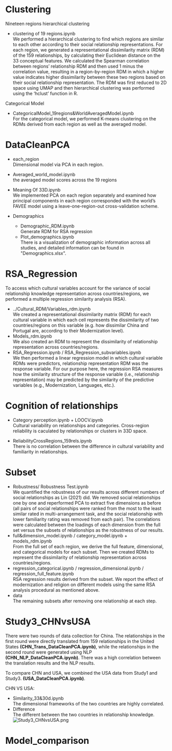 # Clustering

Nineteen regions hierarchical clustering    
- clustering of 19 regions.ipynb  
We performed a hierarchical clustering to find which regions are similar to each other according to their social relationship representations. For each region, we generated a representational dissimilarity matrix (RDM) of the 159 relationships, by calculating their Euclidean distance on the 33 conceptual features. We calculated the Spearman correlation between regions’ relationship RDM and then used 1 minus the correlation value, resulting in a region-by-region RDM in which a higher value indicates higher dissimilarity between these two regions based on their social relationship representation. The RDM was first reduced to 2D space using UMAP and then hierarchical clustering was performed using the ‘hclust’ function in R.   

Categorical Model
- CategoricalModel_19regions&WorldAveragedModel.ipynb  
For the categorical model, we performed K-means clustering on the RDMs derived from each region as well as the averaged model.

# DataCleanPCA

- each_region  
Dimensional model via PCA in each region.    
- Averaged_world_model.ipynb  
the averaged model scores across the 19 regions  

- Meaning Of 33D.ipynb  
We implemented PCA on each region separately and examined how principal components in each region corresponded with the world’s FAVEE model using a leave-one-region-out cross-validation scheme.

- Demographics  
    - Demographic_RDM.ipynb  
    Generate RDM for RSA regression  
    - Plot_demographics.ipynb  
    There is a visualization of demographic information across all studies, and detailed information can be found in "Demographics.xlsx".

# RSA_Regression

To access which cultural variables account for the variance of social relationship knowledge representation across countries/regions, we performed a multiple regression similarity analysis (RSA).  
- ../Cultural_RDM/Variables_rdm.ipynb  
We created a representational dissimilarity matrix (RDM) for each cultural variable in which each cell represents the dissimilarity of two countries/regions on this variable (e.g. how dissimilar China and Portugal are, according to their Modernization level). 
- Models_rdm.ipynb  
We also created an RDM to represent the dissimilarity of relationship representation across countries/regions.  
- RSA_Regression.ipynb / RSA_Regression_subvariables.ipynb  
We then performed a linear regression model in which cultural variable RDMs were predictors, relationship representation RDM was the response variable. For our purpose here, the regression RSA measures how the similarity structure of the response variable (i.e., relationship representation) may be predicted by the similarity of the predictive variables (e.g., Modernization, Languages, etc.).

# Cognition of relationships  
- Category perception.ipynb + LOOCV.ipynb   
Cultural variability on relationships and categories. Cross-region reliability is caculated by relationships or clusters in 33D space.  

- ReliabilityCrossRegions_159rels.ipynb  
There is no correlation between the difference in cultural variability and familiarity in relationships.

# Subset  
- Robustness/ Robustness Test.ipynb  
We quantified the robustness of our results across different numbers of social relationships as Lin (2021) did. We removed social relationships one by one and reperformed PCA to extract five dimensions as before (all pairs of social relationships were ranked from the most to the least similar rated in multi-arrangement task, and the social relationship with lower familiarity rating was removed from each pair). The correlations were calculated between the loadings of each dimension from the full set versus the subsets of relationships as the robustness of our results.  
- full&dimension_model.ipynb / category_model.ipynb + models_rdm.ipynb  
From the full set of each region, we derive the full feature, dimensional, and categorical models for each subset. Then we created RDMs to represent the dissimilarity of relationship representation across countries/regions.  
- regression_categorical.ipynb / regression_dimensional.ipynb / regression_full_feature.ipynb   
RSA regression results derived from the subset. We report the effect of modernization and religion on different models using the same RSA analysis procedural as mentioned above.  
- data    
The remaining subsets after removing one relationship at each step.

# Study3_CHNvsUSA  
There were two rounds of data collection for China. The relationships in the first round were directly translated from 159 relationships in the United States **(CHN_Trans_DataCleanPCA.ipynb)**, while the relationships in the second round were generated using NLP **(CHN_NLP_DataCleanPCA.ipynb)**. There was a high correlation between the translation results and the NLP results.

To compare CHN and USA, we combined the USA data from Study1 and Study3. **(USA_DataCleanPCA.ipynb)**.  

CHN VS USA:  
- Similarity_33&30d.ipynb  
The dimensional frameworks of the two countries are highly correlated.  
- Difference  
The different between the two countries in relationship knowledge.  
![Study3_CHNvsUSA.png](../graph/Study3_CHNvsUSA.png)

# Model_comparison
